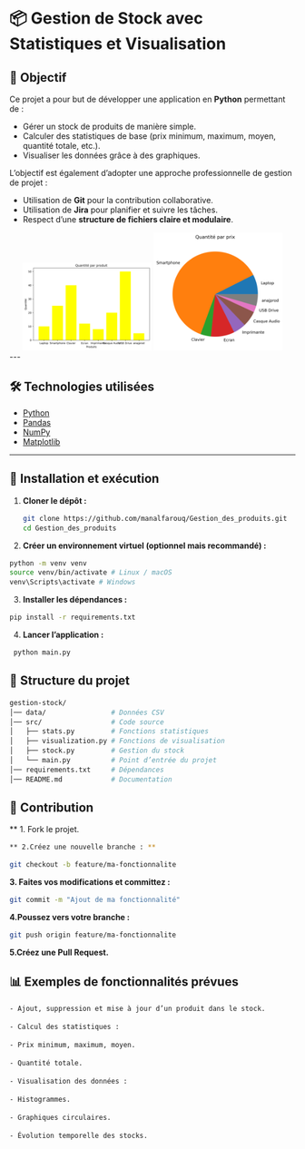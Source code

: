 # 📦 Gestion de Stock avec Statistiques et Visualisation

## 🎯 Objectif

Ce projet a pour but de développer une application en **Python** permettant de :

- Gérer un stock de produits de manière simple.
- Calculer des statistiques de base (prix minimum, maximum, moyen, quantité totale, etc.).
- Visualiser les données grâce à des graphiques.

L’objectif est également d’adopter une approche professionnelle de gestion de projet :

- Utilisation de **Git** pour la contribution collaborative.
- Utilisation de **Jira** pour planifier et suivre les tâches.
- Respect d’une **structure de fichiers claire et modulaire**.

<div align="center">
  <img src="./data/bar_chart.png" alt="bar chart"  width="45%">
  <img src="./data/pie_chart.png" alt="pie chart"  width="45%">
</div>
---

## 🛠️ Technologies utilisées

- [Python](https://www.python.org/)
- [Pandas](https://pandas.pydata.org/)
- [NumPy](https://numpy.org/)
- [Matplotlib](https://matplotlib.org/)

---

## 🚀 Installation et exécution

1. **Cloner le dépôt :**
   ```bash
   git clone https://github.com/manalfarouq/Gestion_des_produits.git
   cd Gestion_des_produits
   ```
2. **Créer un environnement virtuel (optionnel mais recommandé) :**

```bash
python -m venv venv
source venv/bin/activate # Linux / macOS
venv\Scripts\activate # Windows
```

3. **Installer les dépendances :**

```bash
pip install -r requirements.txt
```

4. **Lancer l’application :**

```bash
 python main.py
```

## 📂 Structure du projet 

```bash
gestion-stock/
│── data/                # Données CSV 
│── src/                 # Code source
│   ├── stats.py         # Fonctions statistiques
│   ├── visualization.py # Fonctions de visualisation
│   ├── stock.py         # Gestion du stock
│   └── main.py          # Point d’entrée du projet
│── requirements.txt     # Dépendances
│── README.md            # Documentation


```

## 🤝 Contribution

\*\* 1. Fork le projet.

```bash
** 2.Créez une nouvelle branche : **
```

```bash
git checkout -b feature/ma-fonctionnalite
```

**3. Faites vos modifications et committez :**

```bash
git commit -m "Ajout de ma fonctionnalité"
```

**4.Poussez vers votre branche :**

```bash
git push origin feature/ma-fonctionnalite
```

**5.Créez une Pull Request.**

## 📊 Exemples de fonctionnalités prévues

    - Ajout, suppression et mise à jour d’un produit dans le stock.

    - Calcul des statistiques :

    - Prix minimum, maximum, moyen.

    - Quantité totale.

    - Visualisation des données :

    - Histogrammes.

    - Graphiques circulaires.

    - Évolution temporelle des stocks.

